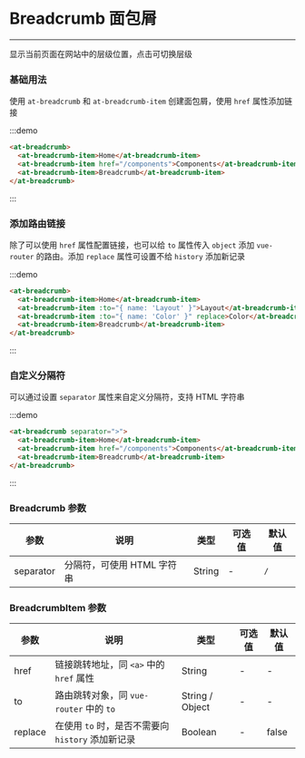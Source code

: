 
# Breadcrumb 面包屑

----

显示当前页面在网站中的层级位置，点击可切换层级

### 基础用法

使用 `at-breadcrumb` 和 `at-breadcrumb-item` 创建面包屑，使用 `href` 属性添加链接

:::demo
```html
<at-breadcrumb>
  <at-breadcrumb-item>Home</at-breadcrumb-item>
  <at-breadcrumb-item href="/components">Components</at-breadcrumb-item>
  <at-breadcrumb-item>Breadcrumb</at-breadcrumb-item>
</at-breadcrumb>
```
:::

### 添加路由链接

除了可以使用 `href` 属性配置链接，也可以给 `to` 属性传入 `object` 添加 `vue-router` 的路由。添加 `replace` 属性可设置不给 `history` 添加新记录

:::demo
```html
<at-breadcrumb>
  <at-breadcrumb-item>Home</at-breadcrumb-item>
  <at-breadcrumb-item :to="{ name: 'Layout' }">Layout</at-breadcrumb-item>
  <at-breadcrumb-item :to="{ name: 'Color' }" replace>Color</at-breadcrumb-item>
  <at-breadcrumb-item>Breadcrumb</at-breadcrumb-item>
</at-breadcrumb>
```
:::

### 自定义分隔符

可以通过设置 `separator` 属性来自定义分隔符，支持 HTML 字符串

:::demo
```html
<at-breadcrumb separator=">">
  <at-breadcrumb-item>Home</at-breadcrumb-item>
  <at-breadcrumb-item href="/components">Components</at-breadcrumb-item>
  <at-breadcrumb-item>Breadcrumb</at-breadcrumb-item>
</at-breadcrumb>
```
:::


### Breadcrumb 参数

| 参数      | 说明          | 类型      | 可选值                           | 默认值  |
|---------- |-------------- |---------- |--------------------------------  |-------- |
| separator | 分隔符，可使用 HTML 字符串 | String | - | `/` |

### BreadcrumbItem 参数

| 参数      | 说明          | 类型      | 可选值                           | 默认值  |
|---------- |-------------- |---------- |--------------------------------  |-------- |
| href | 链接跳转地址，同 `<a>` 中的 `href` 属性 | String | - | - |
| to | 路由跳转对象，同 `vue-router` 中的 `to` | String / Object | - | - |
| replace | 在使用 `to` 时，是否不需要向 `history` 添加新记录 | Boolean | - | false |

